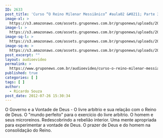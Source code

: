 ```yaml
---
ID: 2633
post_title: 'Curso “O Reino Milenar Messiânico” #aula02 &#8211; Parte 3'
image-xl: >
  https://s3.amazonaws.com/assets.gruponews.com.br/gruponews/uploads/2012/07/banner_rmma2-pt3.jpg
image-l: >
  https://s3.amazonaws.com/assets.gruponews.com.br/gruponews/uploads/2012/07/banner_rmma2-pt3.jpg
image-sq-l: >
  https://s3.amazonaws.com/assets.gruponews.com.br/gruponews/uploads/2012/07/banner_rmma2-pt3.jpg
image-sq-m: >
  https://s3.amazonaws.com/assets.gruponews.com.br/gruponews/uploads/2012/07/banner_rmma2-pt3-720x320.jpg
post_excerpt: ""
layout: audioevideo
permalink: >
  https://www.gruponews.com.br/audioevideo/curso-o-reino-milenar-messianico-aula02-parte-3
published: true
categories: [ ]
tags: [ ]
author:
  - Ricardo Souza
post_date: 2012-07-26 15:30:34
---
```

O Governo e a Vontade de Deus - O livre arbítrio e sua relação com o Reino de Deus. O "mundo perfeito" para o exercício do livre arbítrio. O homem e seus microreinos. Redescobrindo a rebelião interior. Uma mente apropriada para experimentar a vontade de Deus. O prazer de Deus e do homem na consolidação do Reino.
<div></div>
